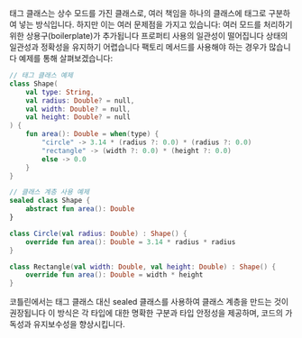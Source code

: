 태그 클래스는 상수 모드를 가진 클래스로, 여러 책임을 하나의 클래스에 태그로 구분하여 넣는 방식입니다. 하지만 이는 여러 문제점을 가지고 있습니다:
여러 모드를 처리하기 위한 상용구(boilerplate)가 추가됩니다
프로퍼티 사용의 일관성이 떨어집니다
상태의 일관성과 정확성을 유지하기 어렵습니다
팩토리 메서드를 사용해야 하는 경우가 많습니다
예제를 통해 살펴보겠습니다:
```kotlin
// 태그 클래스 예제
class Shape(
    val type: String,
    val radius: Double? = null,
    val width: Double? = null,
    val height: Double? = null
) {
    fun area(): Double = when(type) {
        "circle" -> 3.14 * (radius ?: 0.0) * (radius ?: 0.0)
        "rectangle" -> (width ?: 0.0) * (height ?: 0.0)
        else -> 0.0
    }
}

// 클래스 계층 사용 예제
sealed class Shape {
    abstract fun area(): Double
}

class Circle(val radius: Double) : Shape() {
    override fun area(): Double = 3.14 * radius * radius
}

class Rectangle(val width: Double, val height: Double) : Shape() {
    override fun area(): Double = width * height
}
```
코틀린에서는 태그 클래스 대신 sealed 클래스를 사용하여 클래스 계층을 만드는 것이 권장됩니다 이 방식은 각 타입에 대한 명확한 구분과 타입 안정성을 제공하며, 코드의 가독성과 유지보수성을 향상시킵니다.